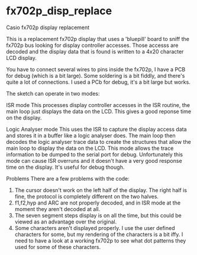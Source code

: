 # fx702p_disp_replace

Casio fx702p display replacement

This is a replacement fx702p display that uses a 'bluepill' board to sniff the fx702p bus looking for display controller accesses. Those accesss are decoded and the display data that is found is written to a 4x20 character LCD display.

You have to connect several wires to pins inside the fx702p, I have a PCB for debug (which is a bit large). Some soldering is a bit fiddly, and there's quite a lot of connections. I used a PCb for debug, it's a bit large but works.

The sketch can operate in two modes:

ISR mode
This processes display controller accesses in the ISR routine, the main loop just displays the data on the LCD. This gives a good reponse time on the display.

Logic Analyser mode
This uses the ISR to capture the display access data and stores it in a buffer like a logic analyser does.
The main loop then decodes the logic analyser trace data to create the structures that allow the main loop to display the data on the LCD. This mode allows the trace information to be dumped to the serial port for debug. Unfortunately this mode can cause ISR overruns and it doesn't have a very good response time on the display. It's useful for debug though.

Problems
There are a few problems with the code:

1. The cursor doesn't work on the left half of the display. The right half is fine, the protocol is completely different on the two halves.
2. f1,f2,hyp and ARC are not properly decoded, and in ISR mode at the moment they aren't decoded at all.
3. The seven segment steps display is on all the time, but this could be viewed as an advantage over the original.
4. Some characters aren't displayed properly. I use the user defined characters for some, but my rendering of the characters is a bit iffy. I need to have a look at a working fx702p to see what dot patterns they used for some of these characters.



